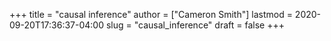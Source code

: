 +++
title = "causal inference"
author = ["Cameron Smith"]
lastmod = 2020-09-20T17:36:37-04:00
slug = "causal_inference"
draft = false
+++
